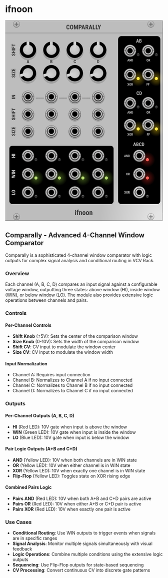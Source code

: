 # ifnoon

![Comparally Module](comparally.png)

## Comparally - Advanced 4-Channel Window Comparator

Comparally is a sophisticated 4-channel window comparator with logic outputs for complex signal analysis and conditional routing in VCV Rack.

### Overview
Each channel (A, B, C, D) compares an input signal against a configurable voltage window, outputting three states: above window (HI), inside window (WIN), or below window (LO). The module also provides extensive logic operations between channels and pairs.

### Controls

#### Per-Channel Controls
- **Shift Knob** (±5V): Sets the center of the comparison window
- **Size Knob** (0-10V): Sets the width of the comparison window
- **Shift CV**: CV input to modulate the window center
- **Size CV**: CV input to modulate the window width

#### Input Normalization
- Channel A: Requires input connection
- Channel B: Normalizes to Channel A if no input connected
- Channel C: Normalizes to Channel B if no input connected  
- Channel D: Normalizes to Channel C if no input connected

### Outputs

#### Per-Channel Outputs (A, B, C, D)
- **HI** (Red LED): 10V gate when input is above the window
- **WIN** (Green LED): 10V gate when input is inside the window
- **LO** (Blue LED): 10V gate when input is below the window

#### Pair Logic Outputs (A+B and C+D)
- **AND** (Yellow LED): 10V when both channels are in WIN state
- **OR** (Yellow LED): 10V when either channel is in WIN state
- **XOR** (Yellow LED): 10V when exactly one channel is in WIN state
- **Flip-Flop** (Yellow LED): Toggles state on XOR rising edge

#### Combined Pairs Logic
- **Pairs AND** (Red LED): 10V when both A+B and C+D pairs are active
- **Pairs OR** (Red LED): 10V when either A+B or C+D pair is active
- **Pairs XOR** (Red LED): 10V when exactly one pair is active

### Use Cases
- **Conditional Routing**: Use WIN outputs to trigger events when signals are in specific ranges
- **Signal Analysis**: Monitor multiple signals simultaneously with visual feedback
- **Logic Operations**: Combine multiple conditions using the extensive logic outputs
- **Sequencing**: Use Flip-Flop outputs for state-based sequencing
- **CV Processing**: Convert continuous CV into discrete gate patterns
